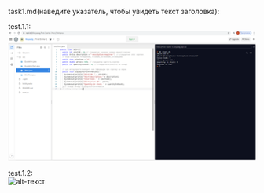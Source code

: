 task1.md(наведите указатель, чтобы увидеть текст заголовка):

test.1.1:  
![alt-текст](https://github.com/ppc-ntu-khpi/34-first-lab-Kolyaaa123123123/blob/master/Solution/task1.1.png "test.1.1")

test.1.2:  
![alt-текст]( https://prntscr.com/uvx6lb "test.1.2")
